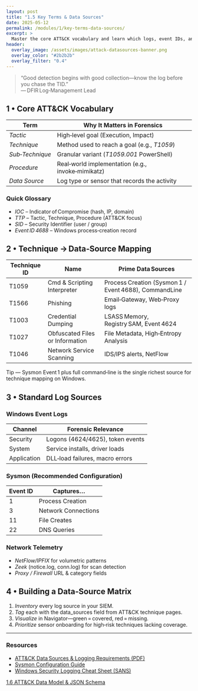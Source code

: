 ```yaml
---
layout: post
title: "1.5 Key Terms & Data Sources"
date: 2025-05-12
permalink: /modules/1/key-terms-data-sources/
excerpt: >
  Master the core ATT&CK vocabulary and learn which logs, event IDs, and telemetry map to specific techniques so you can collect the right evidence—every time.
header:
  overlay_image: /assets/images/attack-datasources-banner.png
  overlay_color: "#2b2b2b"
  overlay_filter: "0.4"
---
```


> “Good detection begins with good collection—know the log before you chase the TID.”  
> — DFIR Log‑Management Lead

## 1 • Core ATT&CK Vocabulary

| Term              | Why It Matters in Forensics                                    |
|-------------------|----------------------------------------------------------------|
| *Tactic*        | High‑level goal (Execution, Impact)                        |
| *Technique*     | Method used to reach a goal (e.g., *T1059*)                  |
| *Sub‑Technique* | Granular variant (*T1059.001* PowerShell)                    |
| *Procedure*     | Real‑world implementation (e.g., invoke‑mimikatz)              |
| *Data Source*   | Log type or sensor that records the activity                   |

### Quick Glossary
- *IOC* – Indicator of Compromise (hash, IP, domain)  
- *TTP* – Tactic, Technique, Procedure (ATT&CK focus)  
- *SID* – Security Identifier (user / group)  
- *Event ID 4688* – Windows process‑creation record  

## 2 • Technique → Data‑Source Mapping

| Technique ID | Name                            | Prime Data Sources                                  |
|--------------|---------------------------------|-----------------------------------------------------|
| T1059        | Cmd & Scripting Interpreter     | Process Creation (Sysmon 1 / Event 4688), CommandLine |
| T1566        | Phishing                        | Email‑Gateway, Web‑Proxy logs                       |
| T1003        | Credential Dumping              | LSASS Memory, Registry SAM, Event 4624              |
| T1027        | Obfuscated Files or Information | File Metadata, High‑Entropy Analysis                |
| T1046        | Network Service Scanning        | IDS/IPS alerts, NetFlow                             |

Tip — Sysmon Event 1 plus full command‑line is the single richest source for technique mapping on Windows.

## 3 • Standard Log Sources

### Windows Event Logs

| Channel     | Forensic Relevance                               |
|-------------|--------------------------------------------------|
| Security    | Logons (4624/4625), token events                 |
| System      | Service installs, driver loads                   |
| Application | DLL‑load failures, macro errors                  |

### Sysmon (Recommended Configuration)

| Event ID | Captures…          |
|----------|--------------------|
| 1        | Process Creation   |
| 3        | Network Connections|
| 11       | File Creates       |
| 22       | DNS Queries        |

### Network Telemetry

- *NetFlow/IPFIX* for volumetric patterns  
- *Zeek* (notice.log, conn.log) for scan detection  
- *Proxy / Firewall* URL & category fields  

## 4 • Building a Data‑Source Matrix

1. *Inventory* every log source in your SIEM.  
2. *Tag* each with the data_sources field from ATT&CK technique pages.  
3. *Visualize* in Navigator—green = covered, red = missing.  
4. *Prioritize* sensor onboarding for high‑risk techniques lacking coverage.

---

<div class="post-resources container">
  <h3>Resources</h3>
  <ul>
    <li><a href="https://attack.mitre.org/docs/Data-Sources-and-Logging-Requirements.pdf" target="_blank">ATT&CK Data Sources &amp; Logging Requirements (PDF)</a></li>
    <li><a href="https://learn.microsoft.com/sysinternals/downloads/sysmon" target="_blank">Sysmon Configuration Guide</a></li>
    <li><a href="https://www.sans.org/white-papers/39574/" target="_blank">Windows Security Logging Cheat Sheet (SANS)</a></li>
  </ul>
</div>

<a href="{{ site.baseurl }}/modules/1/attack-data-model-json/" class="next-link">1.6 ATT&CK Data Model & JSON Schema</a>
